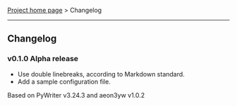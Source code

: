 [Project home page](index) > Changelog

------------------------------------------------------------------------

## Changelog

### v0.1.0 Alpha release

- Use double linebreaks, according to Markdown standard.
- Add a sample configuration file.

Based on PyWriter v3.24.3 and aeon3yw v1.0.2

